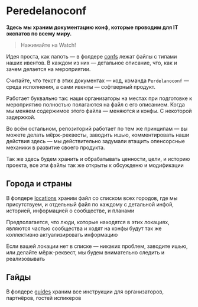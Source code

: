 # Peredelanoconf

**Здесь мы храним документацию конф, которые проводим для IT экспатов по всему миру.**

> Нажимайте на Watch!

Идея проста, как лапоть — в фолдере [confs](/confs) лежат файлы с типами наших ивентов. В каждом из них — детальное описание, что, как и зачем делается на мероприятии.

Считайте, что текст в этих документах — код, команда `Perdelanoconf` — среда исполнения, а сами ивенты — софтверный продукт.

Работает буквально так: наши организаторы на местах при подготовке к мероприятию полностью полагаются на файл с его описанием. Когда мы меняем содержимое этого файла — меняются и конфы. С некоторой задержкой.

Во всём остальном, репозиторий работает по тем же принципам — вы можете делать мёрж-реквесты, заводить ишью, комментировать наши действия здесь — мы действительно задумали втащить опенсорсные механики в развитие своего продукта.

Так же здесь будем хранить и обрабатывать ценности, цели, и историю проекта, все эти файлы так же открыты к обсужденю и модификации

## Города и страны

В фолдере [locations](/locations) храним файл со списком всех городов, где мы присутствуем, и отдельный файл по каждому с детальной инфой, историей, информацией о сообществе, и планами

Предполагается, что люди, которые находятся в этих локациях, являются частью сообщества и ходят на конфы будут так же коллективно актуализировать информацию

Если вашей локации нет в списке — никаких проблем, заводите ишью, или делайте мёрж-реквест, мы будем внимательно следить и реализовывать

## Гайды

В фолдере [guides](/guides) храним все инструкции для организаторов, партнёров, гостей испикеров
